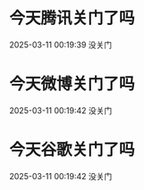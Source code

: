 # 今天腾讯关门了吗

2025-03-11 00:19:39 没关门

# 今天微博关门了吗

2025-03-11 00:19:42 没关门

# 今天谷歌关门了吗

2025-03-11 00:19:42 没关门

